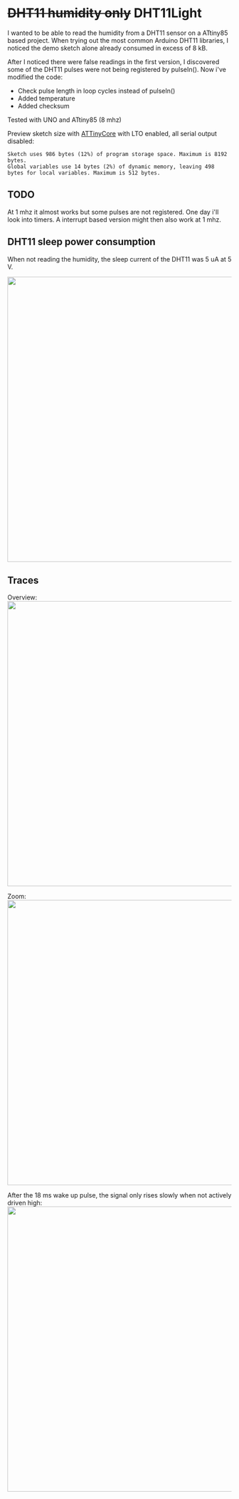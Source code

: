 # ~~DHT11 humidity only~~ DHT11Light

I wanted to be able to read the humidity from a DHT11 sensor on a ATtiny85 based project. When trying out the most common Arduino DHT11 libraries, I noticed the demo sketch alone already consumed in excess of 8 kB.

After I noticed there were false readings in the first version, I discovered some of the DHT11 pulses were not being registered by pulseIn(). Now i've modified the code:
- Check pulse length in loop cycles instead of pulseIn()
- Added temperature
- Added checksum

Tested with UNO and ATtiny85 (8 mhz)

Preview sketch size with [ATTinyCore](https://github.com/SpenceKonde/ATTinyCore) with LTO enabled, all serial output disabled:
```
Sketch uses 986 bytes (12%) of program storage space. Maximum is 8192 bytes.
Global variables use 14 bytes (2%) of dynamic memory, leaving 498 bytes for local variables. Maximum is 512 bytes.
```

## TODO
At 1 mhz it almost works but some pulses are not registered. One day i'll look into timers. A interrupt based version might then also work at 1 mhz.

## DHT11 sleep power consumption

When not reading the humidity, the sleep current of the DHT11 was 5 uA at 5 V.

<img src="https://raw.githubusercontent.com/chocotov1/DHT11_humidity_only/master/media/DHT11_sleep_current.jpg" width=640>

## Traces
Overview:<br>
<img src="https://raw.githubusercontent.com/chocotov1/DHT11_humidity_only/master/media/DHT11_scope_overview.jpg" width=640>

Zoom:<br>
<img src="https://raw.githubusercontent.com/chocotov1/DHT11_humidity_only/master/media/DHT11_scope_zoom.jpg" width=640>

After the 18 ms wake up pulse, the signal only rises slowly when not actively driven high:<br>
<img src="https://raw.githubusercontent.com/chocotov1/DHT11_humidity_only/master/media/DHT11_scope_start.jpg" width=640>
